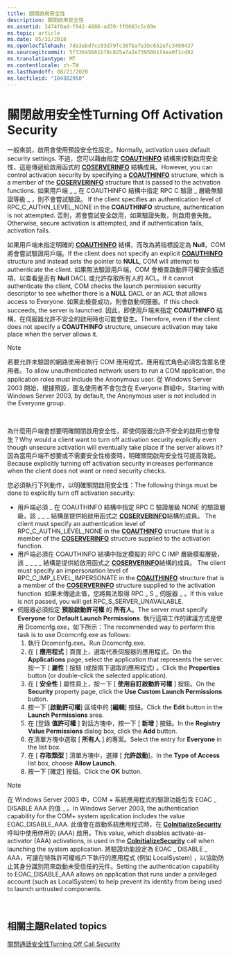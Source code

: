 ```yaml
---
title: 關閉啟用安全性
description: 關閉啟用安全性
ms.assetid: 3474f8ad-f041-4886-ad39-ff0603c5c69e
ms.topic: article
ms.date: 05/31/2018
ms.openlocfilehash: 7da3ebd7cc03d79fc38fbafe3bc652efc3499437
ms.sourcegitcommit: 5f33645661bf8c825a7a2e73950b1f4ea0f1cd82
ms.translationtype: MT
ms.contentlocale: zh-TW
ms.lasthandoff: 08/21/2020
ms.locfileid: "104382950"
---
```

# <a name="turning-off-activation-security"></a><span data-ttu-id="fd223-103">關閉啟用安全性</span><span class="sxs-lookup"><span data-stu-id="fd223-103">Turning Off Activation Security</span></span>

<span data-ttu-id="fd223-104">一般來說，啟用會使用預設安全性設定。</span><span class="sxs-lookup"><span data-stu-id="fd223-104">Normally, activation uses default security settings.</span></span> <span data-ttu-id="fd223-105">不過，您可以藉由指定 [**COAUTHINFO**](/windows/desktop/api/wtypesbase/ns-wtypesbase-coauthinfo) 結構來控制啟用安全性，這是傳遞給啟用函式的 [**COSERVERINFO**](/windows/win32/api/objidlbase/ns-objidlbase-coserverinfo) 結構成員。</span><span class="sxs-lookup"><span data-stu-id="fd223-105">However, you can control activation security by specifying a [**COAUTHINFO**](/windows/desktop/api/wtypesbase/ns-wtypesbase-coauthinfo) structure, which is a member of the [**COSERVERINFO**](/windows/win32/api/objidlbase/ns-objidlbase-coserverinfo) structure that is passed to the activation functions.</span></span> <span data-ttu-id="fd223-106">如果用戶端 \_ \_ 在 COAUTHINFO 結構中指定 RPC C 驗證 \_ 層級無驗證等級 \_ ，則不會嘗試驗證。 </span><span class="sxs-lookup"><span data-stu-id="fd223-106">If the client specifies an authentication level of RPC\_C\_AUTHN\_LEVEL\_NONE in the **COAUTHINFO** structure, authentication is not attempted.</span></span> <span data-ttu-id="fd223-107">否則，將會嘗試安全啟用，如果驗證失敗，則啟用會失敗。</span><span class="sxs-lookup"><span data-stu-id="fd223-107">Otherwise, secure activation is attempted, and if authentication fails, activation fails.</span></span>

<span data-ttu-id="fd223-108">如果用戶端未指定明確的 [**COAUTHINFO**](/windows/desktop/api/wtypesbase/ns-wtypesbase-coauthinfo) 結構，而改為將指標設定為 **Null**，COM 將會嘗試驗證用戶端。</span><span class="sxs-lookup"><span data-stu-id="fd223-108">If the client does not specify an explicit [**COAUTHINFO**](/windows/desktop/api/wtypesbase/ns-wtypesbase-coauthinfo) structure and instead sets the pointer to **NULL**, COM will attempt to authenticate the client.</span></span> <span data-ttu-id="fd223-109">如果無法驗證用戶端，COM 會檢查啟動許可權安全描述項，以查看是否有 **Null** DACL 或允許存取所有人的 ACL。</span><span class="sxs-lookup"><span data-stu-id="fd223-109">If it cannot authenticate the client, COM checks the launch permission security descriptor to see whether there is a **NULL** DACL or an ACL that allows access to Everyone.</span></span> <span data-ttu-id="fd223-110">如果此檢查成功，則會啟動伺服器。</span><span class="sxs-lookup"><span data-stu-id="fd223-110">If this check succeeds, the server is launched.</span></span> <span data-ttu-id="fd223-111">因此，即使用戶端未指定 **COAUTHINFO** 結構，在伺服器允許不安全的啟用時也可能會發生。</span><span class="sxs-lookup"><span data-stu-id="fd223-111">Therefore, even if the client does not specify a **COAUTHINFO** structure, unsecure activation may take place when the server allows it.</span></span>

> [!Note]  
> <span data-ttu-id="fd223-112">若要允許未驗證的網路使用者執行 COM 應用程式，應用程式角色必須包含匿名使用者。</span><span class="sxs-lookup"><span data-stu-id="fd223-112">To allow unauthenticated network users to run a COM application, the application roles must include the Anonymous user.</span></span> <span data-ttu-id="fd223-113">從 Windows Server 2003 開始，根據預設，匿名使用者不會包含在 Everyone 群組中。</span><span class="sxs-lookup"><span data-stu-id="fd223-113">Starting with Windows Server 2003, by default, the Anonymous user is not included in the Everyone group.</span></span>

 

<span data-ttu-id="fd223-114">為什麼用戶端會想要明確關閉啟用安全性，即使伺服器允許不安全的啟用也會發生？</span><span class="sxs-lookup"><span data-stu-id="fd223-114">Why would a client want to turn off activation security explicitly even though unsecure activation will eventually take place if the server allows it?</span></span> <span data-ttu-id="fd223-115">因為當用戶端不想要或不需要安全性檢查時，明確關閉啟用安全性可提高效能。</span><span class="sxs-lookup"><span data-stu-id="fd223-115">Because explicitly turning off activation security increases performance when the client does not want or need security checks.</span></span>

<span data-ttu-id="fd223-116">您必須執行下列動作，以明確關閉啟用安全性：</span><span class="sxs-lookup"><span data-stu-id="fd223-116">The following things must be done to explicitly turn off activation security:</span></span>

-   <span data-ttu-id="fd223-117">用戶端必須 \_ 在 COAUTHINFO 結構中指定 RPC C 驗證層級 NONE 的驗證層級，該 \_ \_ \_ 結構是提供給啟用函式之 [**COSERVERINFO**](/windows/win32/api/objidlbase/ns-objidlbase-coserverinfo)結構的成員。 [](/windows/desktop/api/wtypesbase/ns-wtypesbase-coauthinfo)</span><span class="sxs-lookup"><span data-stu-id="fd223-117">The client must specify an authentication level of RPC\_C\_AUTHN\_LEVEL\_NONE in the [**COAUTHINFO**](/windows/desktop/api/wtypesbase/ns-wtypesbase-coauthinfo) structure that is a member of the [**COSERVERINFO**](/windows/win32/api/objidlbase/ns-objidlbase-coserverinfo) structure supplied to the activation function.</span></span>
-   <span data-ttu-id="fd223-118">用戶端必須在 COAUTHINFO 結構中指定模擬的 RPC C IMP 層級模擬層級，該 \_ \_ \_ \_ 結構是提供給啟用函式之 [**COSERVERINFO**](/windows/win32/api/objidlbase/ns-objidlbase-coserverinfo)結構的成員。 [](/windows/desktop/api/wtypesbase/ns-wtypesbase-coauthinfo)</span><span class="sxs-lookup"><span data-stu-id="fd223-118">The client must specify an impersonation level of RPC\_C\_IMP\_LEVEL\_IMPERSONATE in the [**COAUTHINFO**](/windows/desktop/api/wtypesbase/ns-wtypesbase-coauthinfo) structure that is a member of the [**COSERVERINFO**](/windows/win32/api/objidlbase/ns-objidlbase-coserverinfo) structure supplied to the activation function.</span></span> <span data-ttu-id="fd223-119">如果未傳遞此值，您將無法取得 RPC \_ S \_ 伺服器 \_ 。</span><span class="sxs-lookup"><span data-stu-id="fd223-119">If this value is not passed, you will get RPC\_S\_SERVER\_UNAVAILABLE.</span></span>
-   <span data-ttu-id="fd223-120">伺服器必須指定 **預設啟動許可權** 的 **所有人**。</span><span class="sxs-lookup"><span data-stu-id="fd223-120">The server must specify **Everyone** for **Default Launch Permissions**.</span></span> <span data-ttu-id="fd223-121">執行這項工作的建議方式是使用 Dcomcnfg.exe，如下所示：</span><span class="sxs-lookup"><span data-stu-id="fd223-121">The recommended way to perform this task is to use Dcomcnfg.exe as follows:</span></span>
    1.  <span data-ttu-id="fd223-122">執行 Dcomcnfg.exe。</span><span class="sxs-lookup"><span data-stu-id="fd223-122">Run Dcomcnfg.exe.</span></span>
    2.  <span data-ttu-id="fd223-123">在 [ **應用程式** ] 頁面上，選取代表伺服器的應用程式。</span><span class="sxs-lookup"><span data-stu-id="fd223-123">On the **Applications** page, select the application that represents the server.</span></span> <span data-ttu-id="fd223-124">按一下 [ **屬性** ] 按鈕 (或按兩下選取的應用程式) 。</span><span class="sxs-lookup"><span data-stu-id="fd223-124">Click the **Properties** button (or double-click the selected application).</span></span>
    3.  <span data-ttu-id="fd223-125">在 [ **安全性** ] 屬性頁上，按一下 [ **使用自訂啟動許可權** ] 按鈕。</span><span class="sxs-lookup"><span data-stu-id="fd223-125">On the **Security** property page, click the **Use Custom Launch Permissions** button.</span></span>
    4.  <span data-ttu-id="fd223-126">按一下 [**啟動許可權**] 區域中的 [**編輯**] 按鈕。</span><span class="sxs-lookup"><span data-stu-id="fd223-126">Click the **Edit** button in the **Launch Permissions** area.</span></span>
    5.  <span data-ttu-id="fd223-127">在 [登錄 **值許可權** ] 對話方塊中，按一下 [ **新增** ] 按鈕。</span><span class="sxs-lookup"><span data-stu-id="fd223-127">In the **Registry Value Permissions** dialog box, click the **Add** button.</span></span>
    6.  <span data-ttu-id="fd223-128">在清單方塊中選取 [ **所有人** ] 的專案。</span><span class="sxs-lookup"><span data-stu-id="fd223-128">Select the entry for **Everyone** in the list box.</span></span>
    7.  <span data-ttu-id="fd223-129">在 [ **存取類型** ] 清單方塊中，選擇 [ **允許啟動**]。</span><span class="sxs-lookup"><span data-stu-id="fd223-129">In the **Type of Access** list box, choose **Allow Launch**.</span></span>
    8.  <span data-ttu-id="fd223-130">按一下 [確定] 按鈕。</span><span class="sxs-lookup"><span data-stu-id="fd223-130">Click the **OK** button.</span></span>

> [!Note]  
> <span data-ttu-id="fd223-131">在 Windows Server 2003 中，COM + 系統應用程式的驗證功能包含 EOAC \_ DISABLE AAA 的值 \_ 。</span><span class="sxs-lookup"><span data-stu-id="fd223-131">In Windows Server 2003, the authentication capability for the COM+ system application includes the value EOAC\_DISABLE\_AAA.</span></span> <span data-ttu-id="fd223-132">此值會在啟動系統應用程式時，在 [**CoInitializeSecurity**](/windows/desktop/api/combaseapi/nf-combaseapi-coinitializesecurity) 呼叫中使用停用的 (AAA) 啟用。</span><span class="sxs-lookup"><span data-stu-id="fd223-132">This value, which disables activate-as-activator (AAA) activations, is used in the [**CoInitializeSecurity**](/windows/desktop/api/combaseapi/nf-combaseapi-coinitializesecurity) call when launching the system application.</span></span> <span data-ttu-id="fd223-133">將驗證功能設定為 EOAC \_ DISABLE \_ AAA，可讓在特殊許可權帳戶下執行的應用程式 (例如 LocalSystem) ，以協助防止其身分識別用來啟動未受信任的元件。</span><span class="sxs-lookup"><span data-stu-id="fd223-133">Setting the authentication capability to EOAC\_DISABLE\_AAA allows an application that runs under a privileged account (such as LocalSystem) to help prevent its identity from being used to launch untrusted components.</span></span>

 

## <a name="related-topics"></a><span data-ttu-id="fd223-134">相關主題</span><span class="sxs-lookup"><span data-stu-id="fd223-134">Related topics</span></span>

<dl> <dt>

[<span data-ttu-id="fd223-135">關閉通話安全性</span><span class="sxs-lookup"><span data-stu-id="fd223-135">Turning Off Call Security</span></span>](turning-off-call-security.md)
</dt> </dl>

 

 